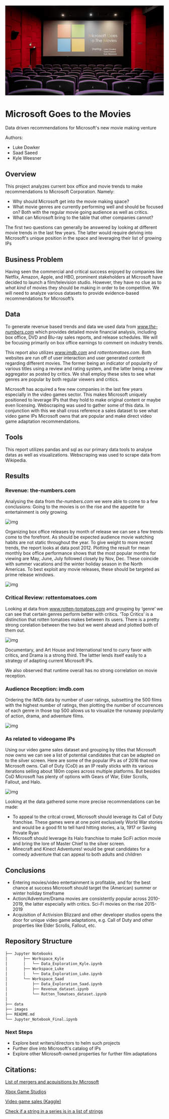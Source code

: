 ![img](./images/dsc-ph1-header.png)
# Microsoft Goes to the Movies
Data driven recommendations for Microsoft's new movie making venture
 
 
Authors:
- Luke Dowker
- Saad Saeed
- Kyle Weesner
 
## Overview
This project analyzes current box office and movie trends to make recommendations to Microsoft Corporation. Namely:
-   Why should Microsoft get into the movie making space?
- What movie genres are currently performing well and should be focused on? Both with the regular movie going audience as well as critics.
- What can Microsoft bring to the table that other companies cannot?
 
The first two questions can generally be answered by looking at different movie trends in the last few years. The latter would require delving into Microsoft's unique position in the space and leveraging their list of growing IPs
 
## Business Problem
Having seen the commercial and critical success enjoyed by companies like Netflix, Amazon, Apple, and HBO, prominent stakeholders at Microsoft have decided to launch a film/television studio. However, they have no clue as to *what kind* of movies they should be making in order to be competitive. We will need to analyze various datasets to provide evidence-based recommendations for Microsoft’s 
 
## Data
To generate revenue based trends and data we used data from *www.the-numbers.com* which provides detailed movie financial analysis, including box office, DVD and Blu-ray sales reports, and release schedules. We will be focusing primarily on box office earnings to comment on industry trends.
 
This report also utilizes *www.imdb.com* and *rottentomatoes.com*. Both websites are run off of user interaction and user generated content regarding different movies. The former being an indicator of popularity of various titles using a review and rating system, and the latter being a review aggregator as posted by critics. We shall employ these sites to see what genres are popular by both regular viewers and critics.
 
Microsoft has acquired a few new companies in the last few years especially in the video games sector. This makes Microsoft uniquely positioned to leverage IPs that they hold to make original content or maybe even licensing. Webscraping was used to gather some of this data. 
In conjunction with this we shall cross reference a sales dataset to see what video game IPs Microsoft owns that are popular and make direct video game adaptation recommendations.
 
## Tools
This report utilizes pandas and sql as our primary data tools to analyse datas as well as visualizations. Webscraping was used to scrape data from Wikipedia.
 

## Results

### Revenue: the-numbers.com
Analysing the data from *the-numbers.com* we were able to come to a few conclusions:
Going to the movies is on the rise and the appetite for entertainment is only growing.

![img](./images/AnnualMeanPerformance.jpg)

Organizing box office releases by month of release we can see a few trends come to the forefront. As should be expected audience movie watching habits are not static throughout the year. To give weight to more recent trends, the report looks at data post 2012. Plotting the result for mean monthly box office performance shows that the most popular months for viewing are May, June, July followed closely by Nov, Dec. These coincide with summer vacations and the winter holiday season in the North Americas. To best exploit any movie releases, these should be targeted as prime release windows.

![img](./images/MonthlyReleaseMeanPerformance.jpg)

  
### Critical Review: rottentomatoes.com
 
Looking at data from www.rotten-tomatoes.com and grouping by ‘genre’ we can see that certain genres perform better with critics. ‘Top Critics’ is a distinction that rotten tomatoes makes between its users. There is a pretty strong corelation between the two but we went ahead and plotted both of them out. 

![img](./images/PopularGenres_Critics.jpg)

Documentary, and Art House and International tend to curry favor with critics, and Drama is a strong third. The lattter lends itself easily to a strategy of adapting current Microsoft IPs.

We also observed that runtime overall has no strong correlation on movie reception.
 
 

### Audience Reception: imdb.com

Ordering the IMDb data by number of user ratings, subsetting the 500 films with the highest number of ratings, then plotting the number of occurrences of each genre in those top 500 allows us to visualize the runaway popularity of action, drama, and adventure films.

![img](./images/Popular_Genres_with_IMDb_Users.jpg)

### As related to videogame IPs

Using our video game sales dataset and grouping by titles that Microsoft now owns we can see a list of potential candidates that can be adapted on to the silver screen. Here are some of the popular IPs as of 2016 that now Microsoft owns. Call of Duty (CoD) as an IP really sticks with its various iterations selling about 180m copies across multiple platforms. But besides CoD Microsoft has plenty of options with Gears of War, Elder Scrolls, Fallout, and Halo.

![img](./images/Microsoft_Gaming_Global_Sales.jpg)




Looking at the data gathered some more precise recommendations can be made:
-   To appeal to the critcal crowd, Microsoft should leverage its Call of Duty franchise. These games were at one point exclusively World War stories and would be a good fit to tell hard hitting stories, a la, 1917 or Saving Private Ryan
-   Microsoft should leverage its Halo franchise to make SciFi action movie and bring the lore of Master Chief to the silver screen. 
-   Minecraft and Kinect Adventures! would be great candidates for a comedy adventure that can appeal to both adults and children 


## Conclusions
-   Entering movies/video entertainment is profitable, and for the best chance at success Microsoft should target the (American) summer or winter holiday timeframe
-   Action/Adventure/Drama movies are consistently popular across 2010-2019, the latter especially with critics. Sci-Fi movies on the rise 2015-2019
-   Acquisition of Activision Blizzard and other developer studios opens the door for unique video game adaptations, e.g. Call of Duty and other properties like Elder Scrolls, Fallout, etc.
 
## Repository Structure
```
├── Jupyter Notebooks  
│       ├── Workspace_Kyle
│       │   └── Data_Exploration_Kyle.ipynb
│       ├── Workspace_Luke
│       │   └── Data_Exploration_Luke.ipynb
│       └── Workspace_Saad
│           ├── Data_Exploration_Saad.ipynb
│           ├── Revenue_dataset.ipynb
│           └── Rotten_Tomatoes_dataset.ipynb
│
├── data
├── images
├── README.md
└── Jupyter_Notebook_Final.ipynb
```
 
### Next Steps
- Explore best writers/directors to helm such projects
- Further dive into Microsoft's catalog of IPs
- Explore other Microsoft-owned properties for further film adaptations

     

## Citations:


 
[List of mergers and acquisitions by Microsoft](https://en.wikipedia.org/wiki/List_of_mergers_and_acquisitions_by_Microsoft)

[Xbox Game Studios](https://en.wikipedia.org/wiki/Xbox_Game_Studios)

[Video game sales (Kaggle)](https://www.kaggle.com/coffeepot/videogame-sales/data)
 
[Check if a string in a series is in a list of strings](https://stackoverflow.com/questions/17972938/check-if-a-string-in-a-pandas-dataframe-column-is-in-a-list-of-strings)
